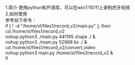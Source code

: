 1.简介
  使用python和开源库，可以在win7/10/11上录制虎牙视频  
2.如何使用  
 参考如下命令：   
if [ ! -d "/home/xl/files1/record_v2/main.py" ]; then  
     cd /home/xl/files1/record_v2  
     nohup python3 ./main.py  441195 zhajie ./  &  
     nohup python3 ./main.py  52988  bx  ./  &  
     cd /home/xl/files1/record_v2/convert_video  
     nohup python3 main.py /home/xl/files1/record_v2 &  
fi  

